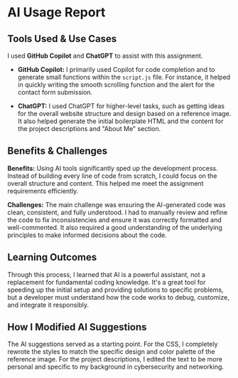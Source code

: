 # AI Usage Report

## Tools Used & Use Cases
I used **GitHub Copilot** and **ChatGPT** to assist with this assignment.

* **GitHub Copilot:** I primarily used Copilot for code completion and to generate small functions within the `script.js` file. For instance, it helped in quickly writing the smooth scrolling function and the alert for the contact form submission.

* **ChatGPT:** I used ChatGPT for higher-level tasks, such as getting ideas for the overall website structure and design based on a reference image. It also helped generate the initial boilerplate HTML and the content for the project descriptions and "About Me" section.

## Benefits & Challenges
**Benefits:** Using AI tools significantly sped up the development process. Instead of building every line of code from scratch, I could focus on the overall structure and content. This helped me meet the assignment requirements efficiently.

**Challenges:** The main challenge was ensuring the AI-generated code was clean, consistent, and fully understood. I had to manually review and refine the code to fix inconsistencies and ensure it was correctly formatted and well-commented. It also required a good understanding of the underlying principles to make informed decisions about the code.

## Learning Outcomes
Through this process, I learned that AI is a powerful assistant, not a replacement for fundamental coding knowledge. It's a great tool for speeding up the initial setup and providing solutions to specific problems, but a developer must understand how the code works to debug, customize, and integrate it responsibly.

## How I Modified AI Suggestions
The AI suggestions served as a starting point. For the CSS, I completely rewrote the styles to match the specific design and color palette of the reference image. For the project descriptions, I edited the text to be more personal and specific to my background in cybersecurity and networking.